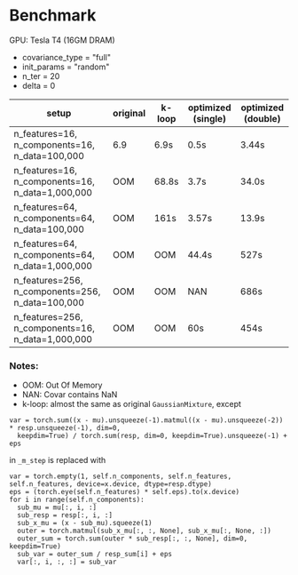 # Benchmark
GPU: Tesla T4 (16GM DRAM)

- covariance_type = "full"
- init_params = "random"
- n_ter = 20
- delta = 0

| setup | original | k-loop | optimized (single) | optimized (double) |
| --- | --- | --- | --- | --- |
| n_features=16, n_components=16, n_data=100,000 | 6.9 | 6.9s | 0.5s | 3.44s |
| n_features=16, n_components=16, n_data=1,000,000 | OOM | 68.8s | 3.7s | 34.0s |
| n_features=64, n_components=64, n_data=100,000 | OOM | 161s | 3.57s | 13.9s |
| n_features=64, n_components=64, n_data=1,000,000 | OOM | OOM | 44.4s | 527s |
| n_features=256, n_components=256, n_data=100,000 | OOM | OOM | NAN | 686s |
| n_features=256, n_components=16, n_data=1,000,000 | OOM | OOM | 60s | 454s |

### Notes:
- OOM: Out Of Memory
- NAN: Covar contains NaN
- k-loop: almost the same as original `GaussianMixture`, except 
```
var = torch.sum((x - mu).unsqueeze(-1).matmul((x - mu).unsqueeze(-2)) * resp.unsqueeze(-1), dim=0,
  keepdim=True) / torch.sum(resp, dim=0, keepdim=True).unsqueeze(-1) + eps
```
in `_m_step` is replaced with 
```
var = torch.empty(1, self.n_components, self.n_features, self.n_features, device=x.device, dtype=resp.dtype)
eps = (torch.eye(self.n_features) * self.eps).to(x.device)
for i in range(self.n_components):
  sub_mu = mu[:, i, :]
  sub_resp = resp[:, i, :]
  sub_x_mu = (x - sub_mu).squeeze(1)
  outer = torch.matmul(sub_x_mu[:, :, None], sub_x_mu[:, None, :])
  outer_sum = torch.sum(outer * sub_resp[:, :, None], dim=0, keepdim=True)
  sub_var = outer_sum / resp_sum[i] + eps
  var[:, i, :, :] = sub_var
```
